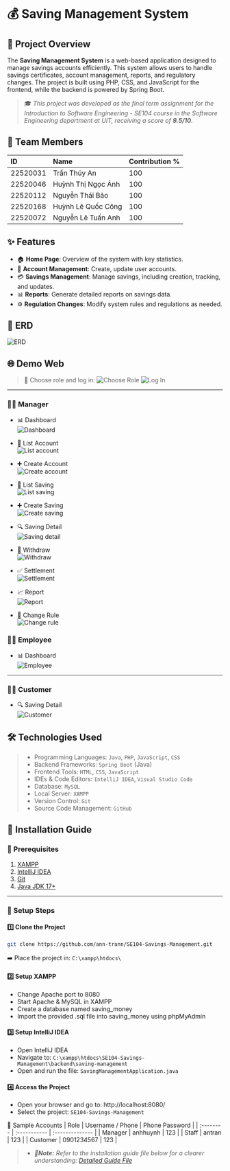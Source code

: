 # 💰 Saving Management System
 
## 🧾 Project Overview

The **Saving Management System** is a web-based application designed to manage savings accounts efficiently. This system allows users to handle savings certificates, account management, reports, and regulatory changes. The project is built using PHP, CSS, and JavaScript for the frontend, while the backend is powered by Spring Boot.

> 🎓 *This project was developed as the final term assignment for the Introduction to Software Engineering - SE104 course in the Software Engineering department at UIT, receiving a score of **9.5/10**.*

## 👥 Team Members

| ID        | Name         | Contribution %  |
| :-------- | :----------- | :-------------- |
| 22520031  | Trần Thúy An | 100 |
| 22520046  | Huỳnh Thị Ngọc Ánh | 100 |
| 22520112  | Nguyễn Thái Bảo | 100 |
| 22520168  | Huỳnh Lê Quốc Công | 100 |
| 22520072  | Nguyễn Lê Tuấn Anh | 100 |

## ✨ Features

- 🏠 **Home Page**: Overview of the system with key statistics.
- 👤 **Account Management**: Create, update user accounts.
- 💳 **Savings Management**: Manage savings, including creation, tracking, and updates.
- 📊 **Reports**: Generate detailed reports on savings data.
- ⚙️ **Regulation Changes**: Modify system rules and regulations as needed.

## 🧬 ERD
![ERD](./demo/0-erd.png)


## 🌐 Demo Web

> 🔐 Choose role and log in:
![Choose Role](./demo/1-choose-role.png)
![Log In](./demo/2-log-in-with-role.png)

---------------


### 👨‍💼 Manager

- 📊 Dashboard  
  ![Dashboard](./demo/3-dashboard.png)

- 👥 List Account  
  ![List account](./demo/4-list-account.png)

- ➕ Create Account  
  ![Create account](./demo/5-create-account.png)

- 📁 List Saving  
  ![List saving](./demo/6-list-saving.png)

- ➕ Create Saving  
  ![Create saving](./demo/7-create-saving.png)

- 🔍 Saving Detail  
  ![Saving detail](./demo/8-saving-detail.png)

- 💸 Withdraw  
  ![Withdraw](./demo/9-withdraw.png)

- ✅ Settlement  
  ![Settlement](./demo/10-settlement.png)

- 📈 Report  
  ![Report](./demo/11-report.png)

- 🔧 Change Rule  
  ![Change rule](./demo/12-change-rule.png)


### 👨‍💼 Employee

- 📊 Dashboard  
  ![Employee](./demo/13-employee.png)

---

### 👨‍💼 Customer

- 🔍 Saving Detail  
  ![Customer](./demo/14-customer.png)

## 🛠️ Technologies Used
> * Programming Languages: `Java`, `PHP`, `JavaScript`, `CSS`
> * Backend Frameworks: `Spring Boot` (Java)
> * Frontend Tools: `HTML`, `CSS`, `JavaScript`
> * IDEs & Code Editors: `IntelliJ IDEA`, `Visual Studio Code`
> * Database: `MySQL`
> * Local Server: `XAMPP`
> * Version Control: `Git`
> * Source Code Management: `GitHub`

## 🚀 Installation Guide

### 📌 Prerequisites
1. [XAMPP](https://www.apachefriends.org/index.html)
2. [IntelliJ IDEA](https://www.jetbrains.com/idea/)
3. [Git](https://git-scm.com/)
4. [Java JDK 17+](https://www.oracle.com/java/technologies/javase/jdk17-archive-downloads.html)

---

### 🔧 Setup Steps

#### 1️⃣ Clone the Project
```bash
git clone https://github.com/ann-trann/SE104-Savings-Management.git
```
➡️ Place the project in: `C:\xampp\htdocs\`

#### 2️⃣ Setup XAMPP
- Change Apache port to 8080
- Start Apache & MySQL in XAMPP
- Create a database named saving_money
- Import the provided .sql file into saving_money using phpMyAdmin

#### 3️⃣ Setup IntelliJ IDEA
- Open IntelliJ IDEA
- Navigate to: `C:\xampp\htdocs\SE104-Savings-Management\backend\saving-management`
- Open and run the file: `SavingManagementApplication.java`

 #### 4️⃣ Access the Project
- Open your browser and go to: http://localhost:8080/
- Select the project: `SE104-Savings-Management`

👤 Sample Accounts
| Role        | Username / Phone         | Phone	Password |
| :-------- | :----------- | :-------------- |
| Manager  | anhhuynh | 123 |
| Staff  | antran | 123 |
| Customer  | 0901234567 | 123 |

>* ***📝Note:** Refer to the installation guide file below for a clearer understanding: [Detailed Guide File](./demo/Huong-dan-cai-dat.docx)*
